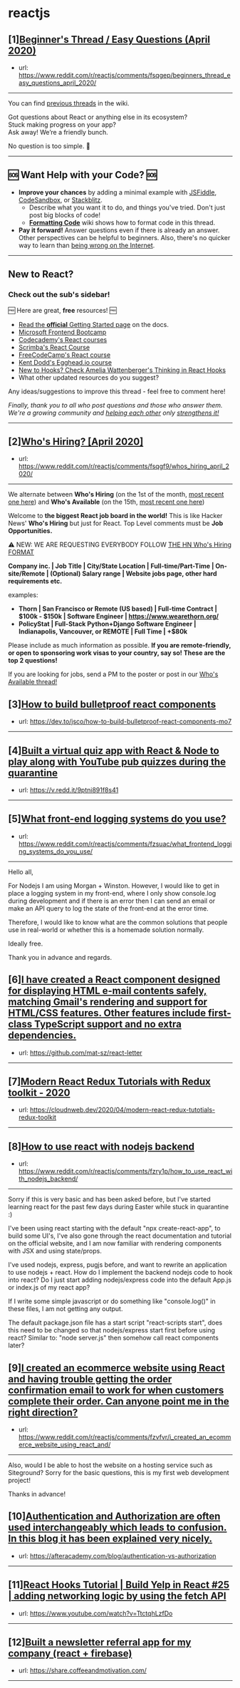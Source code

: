 # reactjs
## [1][Beginner's Thread / Easy Questions (April 2020)](https://www.reddit.com/r/reactjs/comments/fsqgep/beginners_thread_easy_questions_april_2020/)
- url: https://www.reddit.com/r/reactjs/comments/fsqgep/beginners_thread_easy_questions_april_2020/
---
You can find [previous threads][wiki previous threads] in the wiki.

Got questions about React or anything else in its ecosystem?  
Stuck making progress on your app?  
Ask away! We’re a friendly bunch.

No question is too simple. 🙂

---

## 🆘 Want Help with your Code? 🆘

- **Improve your chances** by adding a minimal example with [JSFiddle][jsfiddle], [CodeSandbox][code sandbox], or [Stackblitz][stackblitz].
  - Describe what you want it to do, and things you've tried. Don't just post big blocks of code!
  - **[Formatting Code][wiki formatting code]** wiki shows how to format code in this thread.
- **Pay it forward!** Answer questions even if there is already an answer. Other perspectives can be helpful to beginners. Also, there's no quicker way to learn than [being wrong on the Internet][being wrong on the internet].

---

## New to React?

### Check out the sub's **sidebar**!

🆓 Here are great, **free** resources! 🆓

- [Read the **official** Getting Started page][official getting started page] on the docs.
- [Microsoft Frontend Bootcamp][microsoft frontend bootcamp]
- [Codecademy's React courses][codecademy's react courses]
- [Scrimba's React Course][scrimba's react course]
- [FreeCodeCamp's React course][freecodecamp's react course]
- [Kent Dodd's Egghead.io course][kent dodd's egghead.io course]
- [New to Hooks? Check Amelia Wattenberger's Thinking in React Hooks][thinking in react hooks]
- What other updated resources do you suggest?

Any ideas/suggestions to improve this thread - feel free to comment here!

_Finally, thank you to all who post questions and those who answer them. We're a growing community and [helping each other][learn by teaching] only [strengthens it!][learn in public]_

---

[thinking in react hooks]: https://wattenberger.com/blog/react-hooks
[freecodecamp's react course]: https://www.freecodecamp.org/news/learn-react-course/
[microsoft frontend bootcamp]: https://www.reddit.com/r/reactjs/comments/auu02f/microsoft_has_open_sourced_their_frontend/
[official getting started page]: https://reactjs.org/docs/getting-started.html
[/u/acemarke]: https://www.reddit.com/u/acemarke
[suggested resources for learning react]: http://blog.isquaredsoftware.com/2017/12/blogged-answers-learn-react/
[kent dodd's egghead.io course]: http://kcd.im/beginner-react
[codecademy's react courses]: https://www.codecademy.com/catalog/language/javascript
[scrimba's react course]: https://scrimba.com/g/glearnreact
[wiki formatting code]: https://www.reddit.com/r/reactjs/wiki/index#wiki_formatting_code
[wiki previous threads]: https://www.reddit.com/r/reactjs/wiki/index#wiki_previous_threads
[code sandbox]: https://codesandbox.io/s/new
[jsfiddle]: https://jsfiddle.net/Luktwrdm/
[stackblitz]: https://stackblitz.com/
[being wrong on the internet]: https://xkcd.com/386/
[tweet organization]: https://twitter.com/dan_abramov/status/1027245759232651270?lang=en
[get started with redux]: https://www.reddit.com/r/reactjs/wiki/index#wiki_getting_started_with_redux
[learn by teaching]: https://en.wikipedia.org/wiki/Learning_by_teaching
[learn in public]: https://www.swyx.io/writing/learn-in-public/
## [2][Who's Hiring? [April 2020]](https://www.reddit.com/r/reactjs/comments/fsqgf9/whos_hiring_april_2020/)
- url: https://www.reddit.com/r/reactjs/comments/fsqgf9/whos_hiring_april_2020/
---
We alternate between **Who's Hiring** (on the 1st of the month, [most recent one here][hiring:most recent]) and **Who's Available** (on the 15th, [most recent one here][available:most recent])

Welcome to **the biggest React job board in the world!** This is like Hacker News' **Who's Hiring** but just for React. Top Level comments must be **Job Opportunities.**

⚠️ NEW: WE ARE REQUESTING EVERYBODY FOLLOW [THE HN Who's Hiring FORMAT][format:hiring:hn]

**Company inc. | Job Title | City/State Location | Full-time/Part-Time | On-site/Remote | (Optional) Salary range | Website jobs page, other hard requirements etc.**

examples:

- **Thorn | San Francisco or Remote (US based) | Full-time Contract | $100k - $150k | Software Engineer | https://www.wearethorn.org/**
- **PolicyStat | Full-Stack Python+Django Software Engineer | Indianapolis, Vancouver, or REMOTE | Full Time | +\$80k**

Please include as much information as possible. **If you are remote-friendly, or open to sponsoring work visas to your country, say so! These are the top 2 questions!**

If you are looking for jobs, send a PM to the poster or post in our [Who's Available thread!][available:most recent]

[hiring:most recent]: https://www.reddit.com/r/reactjs/comments/fbn65q/whos_hiring_march_2020/
[available:most recent]: https://www.reddit.com/r/reactjs/comments/fiv53t/whos_available_mar_2020/
[format:hiring:hn]: https://news.ycombinator.com/item?id=21683554
## [3][How to build bulletproof react components](https://www.reddit.com/r/reactjs/comments/fzv5ky/how_to_build_bulletproof_react_components/)
- url: https://dev.to/jsco/how-to-build-bulletproof-react-components-mo7
---

## [4][Built a virtual quiz app with React &amp; Node to play along with YouTube pub quizzes during the quarantine](https://www.reddit.com/r/reactjs/comments/fzd4fb/built_a_virtual_quiz_app_with_react_node_to_play/)
- url: https://v.redd.it/9ptni891f8s41
---

## [5][What front-end logging systems do you use?](https://www.reddit.com/r/reactjs/comments/fzsuac/what_frontend_logging_systems_do_you_use/)
- url: https://www.reddit.com/r/reactjs/comments/fzsuac/what_frontend_logging_systems_do_you_use/
---
Hello all,

For Nodejs I am using Morgan + Winston. However, I would like to get in place a logging system in my front-end, where I only show console.log during development and if there is an error then I can send an email or make an API query to log the state of the front-end at the error time.

Therefore, I would like to know what are the common solutions that people use in real-world or whether this is a homemade solution normally.  


Ideally free.  


Thank you in advance and regards.
## [6][I have created a React component designed for displaying HTML e-mail contents safely, matching Gmail's rendering and support for HTML/CSS features. Other features include first-class TypeScript support and no extra dependencies.](https://www.reddit.com/r/reactjs/comments/fz5hua/i_have_created_a_react_component_designed_for/)
- url: https://github.com/mat-sz/react-letter
---

## [7][Modern React Redux Tutorials with Redux toolkit - 2020](https://www.reddit.com/r/reactjs/comments/fzwjbt/modern_react_redux_tutorials_with_redux_toolkit/)
- url: https://cloudnweb.dev/2020/04/modern-react-redux-tutotials-redux-toolkit
---

## [8][How to use react with nodejs backend](https://www.reddit.com/r/reactjs/comments/fzry1p/how_to_use_react_with_nodejs_backend/)
- url: https://www.reddit.com/r/reactjs/comments/fzry1p/how_to_use_react_with_nodejs_backend/
---
Sorry if this is very basic and has been asked before, but I've started learning react for the past few days during Easter while stuck in quarantine :)

I've been using react starting with the default "npx create-react-app", to build some UI's, I've also gone through the react documentation and tutorial on the official website, and I am now familiar with rendering components with JSX and using state/props. 

I've used nodejs, express, pugjs before, and want to rewrite an application to use nodejs + react. How do I implement the backend nodejs code to hook into react? Do I just start adding nodejs/express code into the default App.js or index.js of my react app? 

If I write some simple javascript or do something like "console.log()" in these files, I am not getting any output. 

The default package.json file has a start script "react-scripts start", does this need to be changed so that nodejs/express start first before using react? Similar to: "node server.js" then somehow call react components later?
## [9][I created an ecommerce website using React and having trouble getting the order confirmation email to work for when customers complete their order. Can anyone point me in the right direction?](https://www.reddit.com/r/reactjs/comments/fzvfvr/i_created_an_ecommerce_website_using_react_and/)
- url: https://www.reddit.com/r/reactjs/comments/fzvfvr/i_created_an_ecommerce_website_using_react_and/
---
Also, would I be able to host the website on a hosting service such as Siteground? Sorry for the basic questions, this is my first web development project!

Thanks in advance!
## [10][Authentication and Authorization are often used interchangeably which leads to confusion. In this blog it has been explained very nicely.](https://www.reddit.com/r/reactjs/comments/fzrut2/authentication_and_authorization_are_often_used/)
- url: https://afteracademy.com/blog/authentication-vs-authorization
---

## [11][React Hooks Tutorial | Build Yelp in React #25 | adding networking logic by using the fetch API](https://www.reddit.com/r/reactjs/comments/fztuge/react_hooks_tutorial_build_yelp_in_react_25/)
- url: https://www.youtube.com/watch?v=TtctqhLzfDo
---

## [12][Built a newsletter referral app for my company (react + firebase)](https://www.reddit.com/r/reactjs/comments/fzwlru/built_a_newsletter_referral_app_for_my_company/)
- url: https://share.coffeeandmotivation.com/
---

